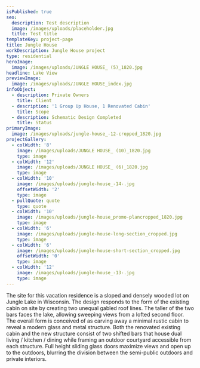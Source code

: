 ```yaml
---
isPublished: true
seo:
  description: Test description
  image: /images/uploads/placeholder.jpg
  title: Test title
templateKey: project-page
title: Jungle House
workDescription: Jungle House project
type: residential
heroImage:
  image: /images/uploads/JUNGLE HOUSE_ (5)_1820.jpg
headline: Lake View
previewImage:
  image: /images/uploads/JUNGLE HOUSE_index.jpg
infoObject:
  - description: Private Owners
    title: Client
  - description: '1 Group Up House, 1 Renovated Cabin'
    title: Scope
  - description: Schematic Design Completed
    title: Status
primaryImage:
  image: /images/uploads/jungle-house_-12-cropped_1820.jpg
projectGallery:
  - colWidth: '8'
    image: /images/uploads/JUNGLE HOUSE_ (10)_1820.jpg
    type: image
  - colWidth: '12'
    image: /images/uploads/JUNGLE HOUSE_ (6)_1820.jpg
    type: image
  - colWidth: '10'
    image: /images/uploads/jungle-house_-14-.jpg
    offsetWidth: '2'
    type: image
  - pullQuote: quote
    type: quote
  - colWidth: '10'
    image: /images/uploads/jungle-house_promo-plancropped_1820.jpg
    type: image
  - colWidth: '6'
    image: /images/uploads/jungle-house-long-section_cropped.jpg
    type: image
  - colWidth: '6'
    image: /images/uploads/jungle-house-short-section_cropped.jpg
    offsetWidth: '0'
    type: image
  - colWidth: '12'
    image: /images/uploads/jungle-house_-13-.jpg
    type: image
---
```

The site for this vacation residence is a sloped and densely wooded lot on Jungle Lake in Wisconsin. The design responds to the form of the existing cabin on site by creating two unequal gabled roof lines. The taller of the two bars faces the lake, allowing sweeping views from a lofted second floor. The overall form is conceived of as carving away a minimal rustic cabin to reveal a modern glass and metal structure. Both the renovated existing cabin and the new structure consist of two shifted bars that house dual living / kitchen / dining while framing an outdoor courtyard accessible from each structure. Full height sliding glass doors maximize views and open up to the outdoors, blurring the division between the semi-public outdoors and private interiors.
